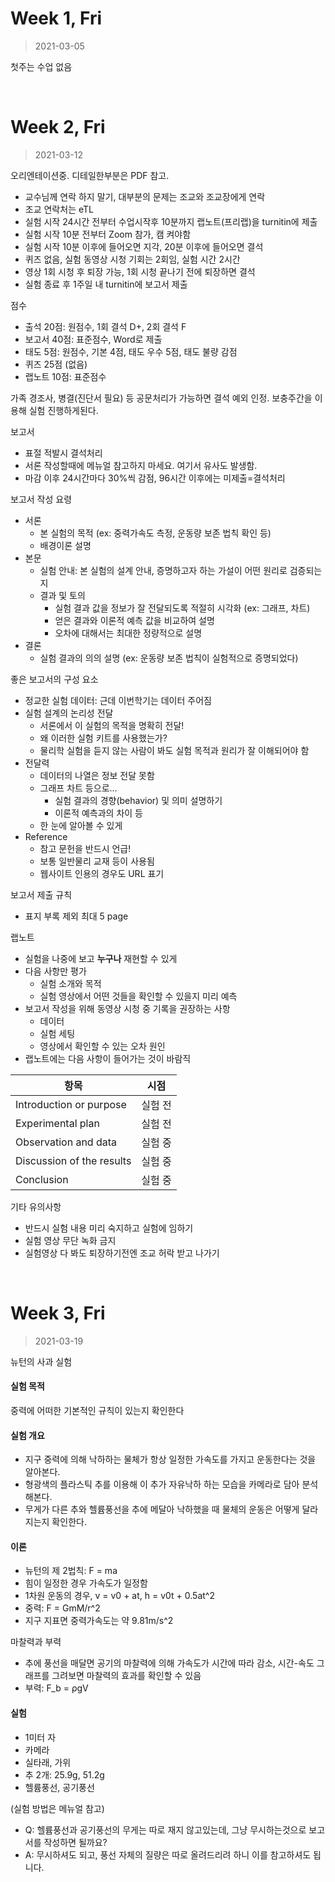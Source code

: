 Week 1, Fri
========
> 2021-03-05

첫주는 수업 없음

&nbsp;

Week 2, Fri
========
> 2021-03-12

오리엔테이션중. 디테일한부분은 PDF 참고.

- 교수님께 연락 하지 말기, 대부분의 문제는 조교와 조교장에게 연락
- 조교 연락처는 eTL
- 실험 시작 24시간 전부터 수업시작후 10분까지 랩노트(프리랩)을 turnitin에 제출
- 실험 시작 10분 전부터 Zoom 참가, 캠 켜야함
- 실험 시작 10분 이후에 들어오면 지각, 20분 이후에 들어오면 결석
- 퀴즈 없음, 실험 동영상 시청 기회는 2회임, 실험 시간 2시간
- 영상 1회 시청 후 퇴장 가능, 1회 시청 끝나기 전에 퇴장하면 결석
- 실험 종료 후 1주일 내 turnitin에 보고서 제출

점수

- 출석 20점: 원점수, 1회 결석 D+, 2회 결석 F
- 보고서 40점: 표준점수, Word로 제출
- 태도 5점: 원점수, 기본 4점, 태도 우수 5점, 태도 불량 감점
- 퀴즈 25점 (없음)
- 랩노트 10점: 표준점수

가족 경조사, 병결(진단서 필요) 등 공문처리가 가능하면 결석 예외 인정. 보충주간을
이용해 실험 진행하게된다.

보고서

- 표절 적발시 결석처리
- 서론 작성할때에 메뉴얼 참고하지 마세요. 여기서 유사도 발생함.
- 마감 이후 24시간마다 30%씩 감점, 96시간 이후에는 미제출=결석처리

보고서 작성 요령

- 서론
  - 본 실험의 목적 (ex: 중력가속도 측정, 운동량 보존 법칙 확인 등)
  - 배경이론 설명
- 본문
  - 실험 안내: 본 실험의 설계 안내, 증명하고자 하는 가설이 어떤 원리로 검증되는지
  - 결과 및 토의
    - 실험 결과 값을 정보가 잘 전달되도록 적절히 시각화 (ex: 그래프, 차트)
    - 얻은 결과와 이론적 예측 값을 비교하여 설명
    - 오차에 대해서는 최대한 정량적으로 설명
- 결론
  - 실험 결과의 의의 설명 (ex: 운동량 보존 법칙이 실험적으로 증명되었다)

좋은 보고서의 구성 요소

- 정교한 실험 데이터: 근데 이번학기는 데이터 주어짐
- 실험 설계의 논리성 전달
  - 서론에서 이 실험의 목적을 명확히 전달!
  - 왜 이러한 실험 키트를 사용했는가?
  - 물리학 실험을 듣지 않는 사람이 봐도 실험 목적과 원리가 잘 이해되어야 함
- 전달력
  - 데이터의 나열은 정보 전달 못함
  - 그래프 차트 등으로...
    - 실험 결과의 경향(behavior) 및 의미 설명하기
    - 이론적 예측과의 차이 등
  - 한 눈에 알아볼 수 있게
- Reference
  - 참고 문헌을 반드시 언급!
  - 보통 일반물리 교재 등이 사용됨
  - 웹사이트 인용의 경우도 URL 표기

보고서 제출 규칙

- 표지 부록 제외 최대 5 page

랩노트

- 실험을 나중에 보고 **누구나** 재현할 수 있게
- 다음 사항만 평가
  - 실험 소개와 목적
  - 실험 영상에서 어떤 것들을 확인할 수 있을지 미리 예측
- 보고서 작성을 위해 동영상 시청 중 기록을 권장하는 사항
  - 데이터
  - 실험 세팅
  - 영상에서 확인할 수 있는 오차 원인
- 랩노트에는 다음 사항이 들어가는 것이 바람직

항목                      | 시점
--------------------------|---------
Introduction or purpose   | 실험 전
Experimental plan         | 실험 전
Observation and data      | 실험 중
Discussion of the results | 실험 중
Conclusion                | 실험 중

기타 유의사항

- 반드시 실험 내용 미리 숙지하고 실험에 임하기
- 실험 영상 무단 녹화 금지
- 실험영상 다 봐도 퇴장하기전엔 조교 허락 받고 나가기

&nbsp;

Week 3, Fri
========
> 2021-03-19

뉴턴의 사과 실험

#### 실험 목적
중력에 어떠한 기본적인 규칙이 있는지 확인한다

#### 실험 개요
- 지구 중력에 의해 낙하하는 물체가 항상 일정한 가속도를 가지고 운동한다는 것을 알아본다.
- 형광색의 플라스틱 추를 이용해 이 추가 자유낙하 하는 모습을 카메라로 담아 분석해본다.
- 무게가 다른 추와 헬륨풍선을 추에 메달아 낙하했을 때 물체의 운동은 어떻게 달라지는지 확인한다.

#### 이론
- 뉴턴의 제 2법칙: F = ma
- 힘이 일정한 경우 가속도가 일정함
- 1차원 운동의 경우, v = v0 + at, h = v0t + 0.5at^2
- 중력: F = GmM/r^2
- 지구 지표면 중력가속도는 약 9.81m/s^2

마찰력과 부력

- 추에 풍선을 매달면 공기의 마찰력에 의해 가속도가 시간에 따라 감소, 시간-속도
    그래프를 그려보면 마찰력의 효과를 확인할 수 있음
- 부력: F_b = ρgV

#### 실험
- 1미터 자
- 카메라
- 실타래, 가위
- 추 2개: 25.9g, 51.2g
- 헬륨풍선, 공기풍선

(실험 방법은 메뉴얼 참고)

- Q: 헬륨풍선과 공기풍선의 무게는 따로 재지 않고있는데, 그냥 무시하는것으로 보고서를 작성하면 될까요?
- A: 무시하셔도 되고, 풍선 자체의 질량은 따로 올려드리려 하니 이를 참고하셔도 됩니다.
